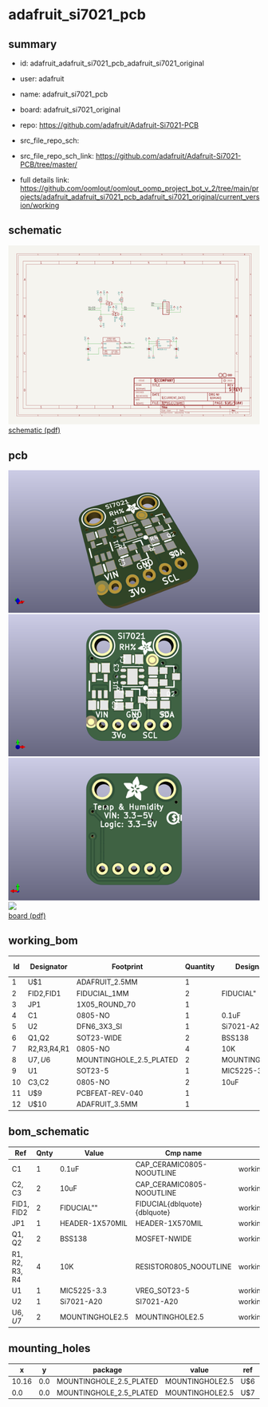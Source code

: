# adafruit_si7021_pcb
 
## summary 
* id: adafruit_adafruit_si7021_pcb_adafruit_si7021_original
* user: adafruit
* name: adafruit_si7021_pcb
* board: adafruit_si7021_original
* repo: https://github.com/adafruit/Adafruit-Si7021-PCB



* src_file_repo_sch: 
* src_file_repo_sch_link: https://github.com/adafruit/Adafruit-Si7021-PCB/tree/master/
* full details link: https://github.com/oomlout/oomlout_oomp_project_bot_v_2/tree/main/projects/adafruit_adafruit_si7021_pcb_adafruit_si7021_original/current_version/working  

## schematic  
![](working_schematic_600.png)  
[schematic (pdf)](working_schematic.pdf) 






















## pcb  
![](working_3d_600.png) 
![](working_3d_front_600.png)  
![](working_3d_back_600.png)  
![](working_600.png)  
[board (pdf)](working.pdf)  

## working_bom
| Id | Designator | Footprint | Quantity | Designation | Supplier and ref |  | None | 
| --- | --- | --- | --- | --- | --- | --- | --- | 
| 1 | U$1 | ADAFRUIT_2.5MM | 1 |  |  |  | [''] | 
| 2 | FID2,FID1 | FIDUCIAL_1MM | 2 | FIDUCIAL" |  |  | [''] | 
| 3 | JP1 | 1X05_ROUND_70 | 1 |  |  |  | [''] | 
| 4 | C1 | 0805-NO | 1 | 0.1uF |  |  | [''] | 
| 5 | U2 | DFN6_3X3_SI | 1 | Si7021-A20 |  |  | [''] | 
| 6 | Q1,Q2 | SOT23-WIDE | 2 | BSS138 |  |  | [''] | 
| 7 | R2,R3,R4,R1 | 0805-NO | 4 | 10K |  |  | [''] | 
| 8 | U$7,U$6 | MOUNTINGHOLE_2.5_PLATED | 2 | MOUNTINGHOLE2.5 |  |  | [''] | 
| 9 | U1 | SOT23-5 | 1 | MIC5225-3.3 |  |  | [''] | 
| 10 | C3,C2 | 0805-NO | 2 | 10uF |  |  | [''] | 
| 11 | U$9 | PCBFEAT-REV-040 | 1 |  |  |  | [''] | 
| 12 | U$10 | ADAFRUIT_3.5MM | 1 |  |  |  | [''] | 


## bom_schematic
| Ref | Qnty | Value | Cmp name | Footprint | Description | Vendor | DNP | 
| --- | --- | --- | --- | --- | --- | --- | --- | 
| C1 | 1 | 0.1uF | CAP_CERAMIC0805-NOOUTLINE | working:0805-NO |  |  |  | 
| C2, C3 | 2 | 10uF | CAP_CERAMIC0805-NOOUTLINE | working:0805-NO |  |  |  | 
| FID1, FID2 | 2 | FIDUCIAL"" | FIDUCIAL{dblquote}{dblquote} | working:FIDUCIAL_1MM |  |  |  | 
| JP1 | 1 | HEADER-1X570MIL | HEADER-1X570MIL | working:1X05_ROUND_70 |  |  |  | 
| Q1, Q2 | 2 | BSS138 | MOSFET-NWIDE | working:SOT23-WIDE |  |  |  | 
| R1, R2, R3, R4 | 4 | 10K | RESISTOR0805_NOOUTLINE | working:0805-NO |  |  |  | 
| U1 | 1 | MIC5225-3.3 | VREG_SOT23-5 | working:SOT23-5 |  |  |  | 
| U2 | 1 | Si7021-A20 | SI7021-A20 | working:DFN6_3X3_SI |  |  |  | 
| U$6, U$7 | 2 | MOUNTINGHOLE2.5 | MOUNTINGHOLE2.5 | working:MOUNTINGHOLE_2.5_PLATED |  |  |  | 


## mounting_holes
| x | y | package | value | ref | size | 
| --- | --- | --- | --- | --- | --- | 
| 10.16 | 0.0 | MOUNTINGHOLE_2.5_PLATED | MOUNTINGHOLE2.5 | U$6 | m3 | 
| 0.0 | 0.0 | MOUNTINGHOLE_2.5_PLATED | MOUNTINGHOLE2.5 | U$7 | m3 | 


